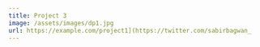 ```yaml
---
title: Project 3
image: /assets/images/dp1.jpg
url: https://example.com/project1](https://twitter.com/sabirbagwan_
---
```

